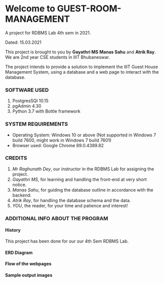 # Welcome to GUEST-ROOM-MANAGEMENT
A project for RDBMS Lab 4th sem in 2021.

Dated: 15.03.2021

This project is brought to you by **Gayathri MS** **Manas Sahu** and **Atrik Ray**.
We are 2nd year CSE students in IIIT Bhubaneswar.

The project intends to provide a solution to implement the IIIT Guest House Management System, 
using a database and a web page to interact with the database.

### SOFTWARE USED
1. PostgresSQl 10.15
2. pgAdmin 4.30
3. Python 3.7 with Bottle framework

### SYSTEM REQUIREMENTS
* Operating System: Windows 10 or above
(Not supported in Windows 7 build 7600, might work in Windows 7 build 7601)
* Browser used: Google Chrome 89.0.4389.82

### CREDITS
1. _Mr Raghunath Dey_, our instructor in the RDBMS Lab for assigning the project.
2. _Gayathri MS_, for learning and handling the front-end at very short notice.
3. _Manas Sahu_, for guiding the database outline in accordance with the backend.
4. _Atrik Ray_, for handling the database schema and the data.
5. _YOU_, the reader, for your time and patience and interest!

### ADDITIONAL INFO ABOUT THE PROGRAM
#### History
This project has been done for our our 4th Sem RDBMS Lab.

#### ERD Diagram

#### Flow of the webpages

#### Sample output images
